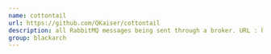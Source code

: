 ```yaml
---
name: cottontail
url: https://github.com/QKaiser/cottontail
description: all RabbitMQ messages being sent through a broker. URL : https://github.com/QKaiser/cottontail Groups : blackarch blackarch-sniffer
group: blackarch
---
```

